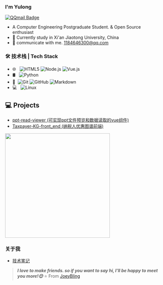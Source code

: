 <a href="https://github.com/WuliiDragon"></a>



### I'm Yulong
<!-- [![Linkedin Badge](https://img.shields.io/badge/-Lindkeden-blue?style=flat-square&logo=Linkedin&logoColor=white&link=https://www.linkedin.com/in/suyash-srivastava-458b0117)](https://www.linkedin.com/in/suyash-srivastava-458b01173)  -->
[![QQmail Badge](https://img.shields.io/badge/-QQmail-Red?style=flat-square&logo=QQmail&logoColor=white&link=mailto:suyash.srivastava14@gmail.com)](mailto:suyash.srivastava14@gmail.com)

- A Computer Engineering Postgraduate  Student. & Open Source enthusiast
- 🌱 Currently study in Xi'an Jiaotong University, China
- 💬 communicate with me. [1184646300@qq.com](mailto:1184646300@qq.com)

### 🛠 技术栈 | Tech Stack
- 🌐 &#160; ![HTML5](https://img.shields.io/badge/-HTML5-333333?style=flat&logo=HTML5)
![Node.js](https://img.shields.io/badge/-Node.js-333333?style=flat&logo=node.js)
![Vue.js](https://img.shields.io/badge/-VueJS-333333?style=flat&logo=Vue.js)
- 🛢 &#160; ![Python](https://img.shields.io/badge/-Python-333333?style=flat&logo=Python)
- 🔧 &#160;![Git](https://img.shields.io/badge/-Git-333333?style=flat&logo=git)
![GitHub](https://img.shields.io/badge/-GitHub-333333?style=flat&logo=github)
![Markdown](https://img.shields.io/badge/-Markdown-333333?style=flat&logo=markdown)
- 💻 &#160; ![Linux](https://img.shields.io/badge/-Linux-333333?style=flat&logo=Linux&logoColor=FCC624)
  
## 💻 Projects
* [ppt-read-viewer (可实现ppt文件预览和数据读取的vue组件)](https://github.com/WuliiDragon/ppt-read-viewer)
* [Taxpayer-KG-front_end (纳税人优惠图谱前端)](https://github.com/WuliiDragon/Taxpayer-KG-front_end)
<!-- * [Notes App](https://suyash-srivastava.github.io/suyashsrivastava/Notes)
* [Website for NGO (In Development Phase)](https://suyash-srivastava.github.io/suyashsrivastava/Suyash)
* [Portfolio](https://suyash-srivastava.github.io/suyashsrivastava/Suyash)
 -->
 
<img width="340px" src="https://github-readme-stats.vercel.app/api?username=WuliiDragon&theme=vue-dark&count_private=true&show_icons=true">

<!-- <img width="340px" src="https://github-readme-stats.vercel.app/api/top-langs/?username=WuliiDragon&theme=vue-dark&layout=compact"> -->


### 关于我
- [技术笔记](https://www.jianshu.com/u/021ae921df0b)
<!-- - [微信](http://weibo.com/jayinfo) -->

> ***I love to make friends. so if you want to say hi, I'll be happy to meet you more!😊***
⭐️ From [JoeyBling](https://github.com/JoeyBling)
